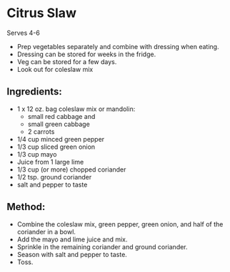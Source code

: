 # Citrus Slaw

Serves 4-6

- Prep vegetables separately and combine with dressing when eating.
- Dressing can be stored for weeks in the fridge.
- Veg can be stored for a few days.
- Look out for coleslaw mix

## Ingredients:

- 1 x 12 oz. bag coleslaw mix or mandolin:
    - small red cabbage and
    - small green cabbage
    - 2 carrots
- 1/4 cup minced green pepper
- 1/3 cup sliced green onion
- 1/3 cup mayo
- Juice from 1 large lime
- 1/3 cup (or more) chopped coriander
- 1/2 tsp. ground coriander
- salt and pepper to taste

## Method:

- Combine the coleslaw mix, green pepper, green onion, and half of the coriander in a bowl.
- Add the mayo and lime juice and mix.
- Sprinkle in the remaining coriander and ground coriander.
- Season with salt and pepper to taste.
- Toss.
